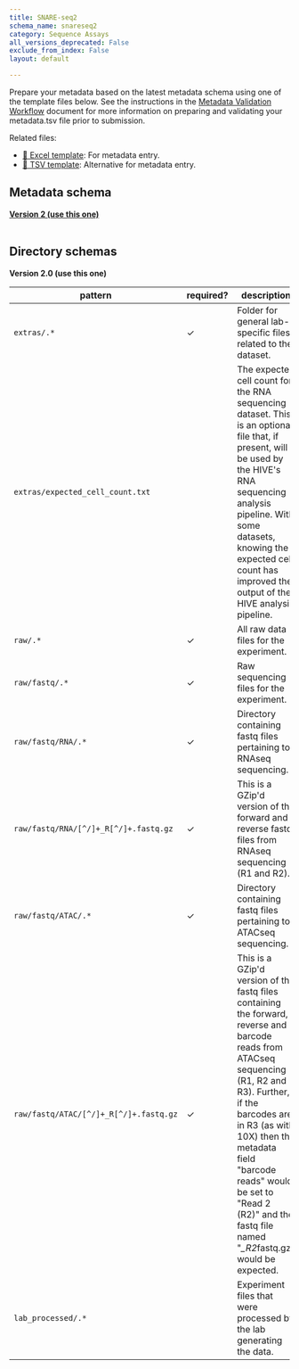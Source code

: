 ```yaml
---
title: SNARE-seq2
schema_name: snareseq2
category: Sequence Assays
all_versions_deprecated: False
exclude_from_index: False
layout: default

---
```

Prepare your metadata based on the latest metadata schema using one of the template files below. See the instructions in the [Metadata Validation Workflow](https://docs.google.com/document/d/1lfgiDGbyO4K4Hz1FMsJjmJd9RdwjShtJqFYNwKpbcZY) document for more information on preparing and validating your metadata.tsv file prior to submission.

Related files:


- [📝 Excel template](https://raw.githubusercontent.com/hubmapconsortium/dataset-metadata-spreadsheet/main/snareseq2/latest/snareseq2.xlsx): For metadata entry.
- [📝 TSV template](https://raw.githubusercontent.com/hubmapconsortium/dataset-metadata-spreadsheet/main/snareseq2/latest/snareseq2.tsv): Alternative for metadata entry.




## Metadata schema


<summary><a href="https://openview.metadatacenter.org/templates/https:%2F%2Frepo.metadatacenter.org%2Ftemplates%2Fb76e54fe-5352-449b-9188-f250b51fbedc"><b>Version 2 (use this one)</b></a></summary>



<br>

## Directory schemas
<summary><b>Version 2.0 (use this one)</b></summary>

| pattern | required? | description |
| --- | --- | --- |
| <code>extras\/.*</code> | ✓ | Folder for general lab-specific files related to the dataset. |
| <code>extras\/expected_cell_count\.txt</code> |  | The expected cell count for the RNA sequencing dataset. This is an optional file that, if present, will be used by the HIVE's RNA sequencing analysis pipeline. With some datasets, knowing the expected cell count has improved the output of the HIVE analysis pipeline. |
| <code>raw\/.*</code> | ✓ | All raw data files for the experiment. |
| <code>raw\/fastq\/.*</code> | ✓ | Raw sequencing files for the experiment. |
| <code>raw\/fastq\/RNA\/.*</code> | ✓ | Directory containing fastq files pertaining to RNAseq sequencing. |
| <code>raw\/fastq\/RNA\/[^\/]+_R[^\/]+\.fastq\.gz</code> | ✓ | This is a GZip'd version of the forward and reverse fastq files from RNAseq sequencing (R1 and R2). |
| <code>raw\/fastq\/ATAC\/.*</code> | ✓ | Directory containing fastq files pertaining to ATACseq sequencing. |
| <code>raw\/fastq\/ATAC\/[^\/]+_R[^\/]+\.fastq\.gz</code> | ✓ | This is a GZip'd version of the fastq files containing the forward, reverse and barcode reads from ATACseq sequencing (R1, R2 and R3). Further, if the barcodes are in R3 (as with 10X) then the metadata field "barcode reads" would be set to "Read 2 (R2)" and the fastq file named "*_R2*fastq.gz" would be expected. |
| <code>lab_processed\/.*</code> |  | Experiment files that were processed by the lab generating the data. |

